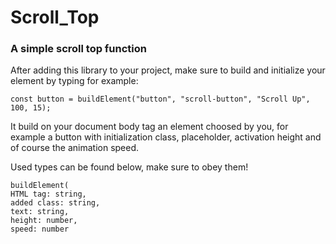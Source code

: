 # Scroll_Top
### A simple scroll top function

After adding this library to your project, make sure to build and initialize your element by 
typing for example:
```
const button = buildElement("button", "scroll-button", "Scroll Up", 100, 15);
```
It build on your document body tag an element choosed by you, for example a button with initialization
class, placeholder, activation height and of course the animation speed.


Used types can be found below, make sure to obey them! 
``` 
buildElement(
HTML tag: string,
added class: string, 
text: string, 
height: number,
speed: number
``` 